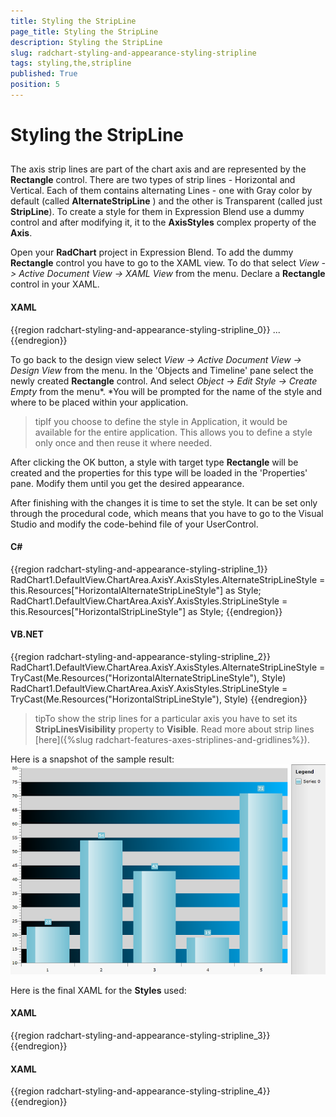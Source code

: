 ```yaml
---
title: Styling the StripLine
page_title: Styling the StripLine
description: Styling the StripLine
slug: radchart-styling-and-appearance-styling-stripline
tags: styling,the,stripline
published: True
position: 5
---
```


# Styling the StripLine



## 

The axis strip lines are part of the chart axis and are represented by the __Rectangle__ control. There are two types of strip lines - Horizontal and Vertical. Each of them contains alternating Lines - one with Gray color by default (called __AlternateStripLine__ ) and the other is Transparent (called just __StripLine__).
To create a style for them in Expression Blend use a dummy control and after modifying it, 
 it to the __AxisStyles__ complex property of the __Axis__.

Open your __RadChart__ project in Expression Blend. To add the dummy __Rectangle__ control you have to go to the XAML view. To do that select *View -> Active Document View -> XAML View* from the menu. Declare a __Rectangle__ control in your XAML.

#### __XAML__

{{region radchart-styling-and-appearance-styling-stripline_0}}
	<Grid x:Name="LayoutRoot"
	      Background="White">
	    ...
	    <Rectangle/>
	</Grid>
	{{endregion}}



To go back to the design view select *View -> Active Document View -> Design View* from the menu. In the 'Objects and Timeline' pane select the newly created __Rectangle__ control. And select *Object -> Edit Style -> Create Empty* from the menu*. *You will be prompted for the name of the style and where to be placed within your application.

>tipIf you choose to define the style in Application, it would be available for the entire application. This allows you to define a style only once and then reuse it where needed.

After clicking the OK button, a style with target type __Rectangle__ will be created and the properties for this type will be loaded in the 'Properties' pane. Modify them until you get the desired appearance.

After finishing with the changes it is time to set the style. It can be set only through the procedural code, which means that you have to go to the Visual Studio and modify the code-behind file of your UserControl.

#### __C#__

{{region radchart-styling-and-appearance-styling-stripline_1}}
	RadChart1.DefaultView.ChartArea.AxisY.AxisStyles.AlternateStripLineStyle = this.Resources["HorizontalAlternateStripLineStyle"] as Style;
	RadChart1.DefaultView.ChartArea.AxisY.AxisStyles.StripLineStyle = this.Resources["HorizontalStripLineStyle"] as Style;
	{{endregion}}



#### __VB.NET__

{{region radchart-styling-and-appearance-styling-stripline_2}}
	RadChart1.DefaultView.ChartArea.AxisY.AxisStyles.AlternateStripLineStyle = TryCast(Me.Resources("HorizontalAlternateStripLineStyle"), Style)
	RadChart1.DefaultView.ChartArea.AxisY.AxisStyles.StripLineStyle = TryCast(Me.Resources("HorizontalStripLineStyle"), Style)
	{{endregion}}



>tipTo show the strip lines for a particular axis you have to set its __StripLinesVisibility__ property to __Visible__. Read more about strip lines [here]({%slug radchart-features-axes-striplines-and-gridlines%}).

Here is a snapshot of the sample result:
![](images/RadChart_StylingAxisStripLines_04.png)

Here is the final XAML for the __Styles__ used:

#### __XAML__

{{region radchart-styling-and-appearance-styling-stripline_3}}
	<Style x:Key="HorizontalAlternateStripLineStyle" TargetType="Rectangle" >
	   <Setter Property="Fill">
	     <Setter.Value>
	      <LinearGradientBrush EndPoint="1,0"
	                  StartPoint="0,1"
	                  SpreadMethod="Pad">
	          <GradientStop Color="Black"
	               Offset="0" />
	          <GradientStop Color="#FF00B4FF"
	               Offset="1" />
	      </LinearGradientBrush>
	     </Setter.Value>
	   </Setter>
	</Style>
	{{endregion}}

#### __XAML__

{{region radchart-styling-and-appearance-styling-stripline_4}}
	<Style x:Key="HorizontalStripLineStyle" TargetType="Rectangle" >
	    <Setter Property="Fill" Value="LightGray" />
	</Style>
	{{endregion}}